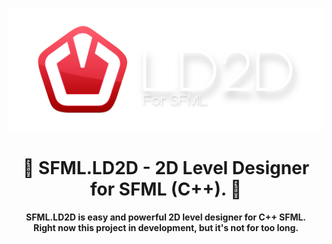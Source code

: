 <p align="center"><img src="sfmlld2dbannertransparent.png" width="700">
<h1 align="center">💙 SFML.LD2D - 2D Level Designer for SFML (C++). 💛</h1>
</p>
<p align="center"><b>
  SFML.LD2D is easy and powerful 2D level designer for C++ SFML.<br>
  Right now this project in development, but it's not for too long.
</b></p>
